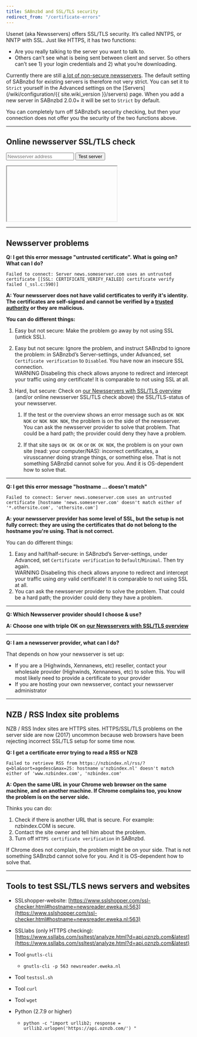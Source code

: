 ```yaml
---
title: SABnzbd and SSL/TLS security
redirect_from: "/certificate-errors"
---
```

Usenet (aka Newsservers) offers SSL/TLS security. It’s called NNTPS, or NNTP with SSL. Just like HTTPS, it has two functions:

- Are you really talking to the server you want to talk to.
- Others can’t see what is being sent between client and server. So others can’t see 1) your login credentials and 2) what you’re downloading.

Currently there are still [a lot of non-secure newsservers](https://www.appelboor.com/newsservers/newsservers-with-SSL.html). The default setting of SABnzbd for existing servers is therefore not very strict. You can set it to `Strict` yourself in the Advanced settings on the [Servers](/wiki/configuration/{{ site.wiki_version }}/servers) page. When you add a new server in SABnzbd 2.0.0+ it will be set to `Strict` by default.

You can completely turn off SABnzbd’s security checking, but then your connection does not offer you the security of the two functions above.

-------------------

Online newsserver SSL/TLS check
-------------------

<form class="form-inline newsserver-test">
  <div class="form-group">
    <input type="text" class="form-control" id="newsserver-address" placeholder="Newsserver address">
    <button type="submit" class="btn btn-success">Test server <span class="glyphicon glyphicon-chevron-right"></span></button>
  </div>
</form>

<div class="progress newsserver-progress">
    <div class="progress-bar progress-bar-success progress-bar-striped active"></div>
</div>

<iframe id="newsserver-test-result" src=""></iframe>

<script type="text/javascript">
    $('.newsserver-test').on('submit', function() {
        // Clear first
        $('#newsserver-test-result').attr('src', '')
        // Show loading box
        $('.progress').show()
        // Fill the url
        $('#newsserver-test-result').attr('src', 'https://www.appelboor.com/cgi-bin/check_newsserver.py?server=' + $('#newsserver-address').val())
        // Track
        ga('send', 'event', 'servercheck', 'click', $('#newsserver-address').val(), {
                'transport': 'beacon'
            });
        return false
    })
    // Do the magic when done
    $('#newsserver-test-result').on('load', function() {
        $('.progress').hide()
        $(this).show();
    });
</script>


-------------------

Newsserver problems
-------------------
**Q: I get this error message "untrusted certificate". What is going on? What can I do?**

    Failed to connect: Server news.someserver.com uses an untrusted certificate [[SSL: CERTIFICATE_VERIFY_FAILED] certificate verify failed (_ssl.c:590)]

**A: Your newsserver does not have valid certificates to verify it's identity. The certificates are self-signed and cannot be verified by a [trusted authority](https://en.wikipedia.org/wiki/Certificate_authority) or they are malicious.**

**You can do different things:**

1. Easy but not secure: Make the problem go away by not using SSL (untick SSL).
2. Easy but not secure: Ignore the problem, and instruct SABnzbd to ignore the problem: in SABnzbd’s Server-settings, under Advanced, set `Certificate verification` to `Disabled`. You have now an insecure SSL connection. <br> <span class="label label-danger">WARNING</span> Disabeling this check allows anyone to redirect and intercept your traffic using *any* certificate! It is comparable to not using SSL at all.
3. Hard, but secure: Check on [our Newsservers with SSL/TLS overview](https://www.appelboor.com/newsservers/newsservers-with-SSL.html) (and/or online newsserver SSL/TLS check above) the SSL/TLS-status of your newsserver.

    1. If the test or the overview shows an error message such as `OK NOK NOK` or `NOK NOK NOK`, the problem is on the side of the newsserver. You can ask the newsserver provider to solve that problem. That could be a hard path; the provider could deny they have a problem.

    2. If that site says `OK OK OK` or `OK OK NOK`, the problem is on your own site (read: your computer/NAS): incorrect certificates, a virusscanner doing strange things, or something else. That is not something SABnzbd cannot solve for you. And it is OS-dependent how to solve that.

* * *


**Q: I get this error message "hostname ... doesn't match"**

    Failed to connect: Server news.someserver.com uses an untrusted certificate [hostname 'news.someserver.com' doesn't match either of '*.othersite.com', 'othersite.com']

**A: your newsserver provider has some level of SSL, but the setup is not fully correct: they are using the certificates that do not belong to the hostname you're using. That is not correct.**

You can do different things:

1. Easy and half/half-secure: in SABnzbd’s Server-settings, under Advanced, set `Certificate verification` to `Default`/`Minimal`. Then try again.<br> <span class="label label-danger">WARNING</span> Disabeling this check allows anyone to redirect and intercept your traffic using *any* valid certificate!  It is comparable to not using SSL at all.
2. You can ask the newsserver provider to solve the problem. That could be a hard path; the provider could deny they have a problem.

* * *

**Q: Which Newsserver provider should I choose & use?**

**A: Choose one with triple OK on [our Newsservers with SSL/TLS overview](https://www.appelboor.com/newsservers/newsservers-with-SSL.html)**

* * *

**Q: I am a newsserver provider, what can I do?**

That depends on how your newsserver is set up:

* If you are a (Highwinds, Xennanews, etc) reseller, contact your wholesale provider (Highwinds, Xennanews, etc) to solve this. You will most likely need to provide a certificate to your provider
* If you are hosting your own newsserver, contact your newsserver administrator

-------------------

NZB / RSS Index site problems
-----------------------------

NZB / RSS Index sites are HTTPS sites. HTTPS/SSL/TLS problems on the server side are now (2017) uncommon because web browsers have been rejecting incorrect SSL/TLS setup for some time now.

**Q: I get a certificate error trying to read a RSS or NZB**

    Failed to retrieve RSS from https://nzbindex.nl/rss/?q=bla&sort=agedesc&max=25: hostname u'nzbindex.nl' doesn't match either of 'www.nzbindex.com', 'nzbindex.com'

**A: Open the same URL in your Chrome web browser on the same machine, and on another machine. If Chrome complains too, you know the problem is on the server side.**

Thinks you can do:

1. Check if there is another URL that is secure. For example: nzbindex.COM is secure.
2. Contact the site owner and tell him about the problem.
3. Turn off `HTTPS certificate verification` in SABnzbd.

If Chrome does not complain, the problem might be on your side. That is not something SABnzbd cannot solve for you. And it is OS-dependent how to solve that.

-------------------

Tools to test SSL/TLS news servers and websites
-----------------------------------------------

* SSLshopper-website: [https://www.sslshopper.com/ssl-checker.html#hostname=newsreader.eweka.nl:563](https://www.sslshopper.com/ssl-checker.html#hostname=newsreader.eweka.nl:563)

* SSLlabs (only HTTPS checking): [https://www.ssllabs.com/ssltest/analyze.html?d=api.oznzb.com&latest](https://www.ssllabs.com/ssltest/analyze.html?d=api.oznzb.com&latest)

* Tool `gnutls-cli`
    * `gnutls-cli -p 563 newsreader.eweka.nl`
* Tool `testssl.sh`
* Tool `curl`
* Tool `wget`
* Python (2.7.9 or higher)
    * `python -c "import urllib2; response = urllib2.urlopen('https://api.oznzb.com/') "`


